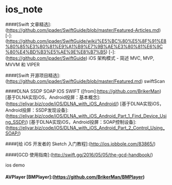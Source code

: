 # ios_note

####[Swift 文章精选]:(https://github.com/ipader/SwiftGuide/blob/master/Featured-Articles.md)
[-]:(https://github.com/ipader/SwiftGuide/wiki/%E5%BC%80%E5%8F%91%E8%80%85%E3%80%81%E9%A1%B9%E7%9B%AE%E3%80%81%E6%9C%80%E4%BD%B3%E5%AE%9E%E8%B7%B5)
[-]:(https://github.com/ipader/SwiftGuide)
iOS 架构模式 - 简述 MVC, MVP, MVVM 和 VIPER


####[Swift 开源项目精选]:(https://github.com/ipader/SwiftGuide/blob/master/Featured.md)
swiftScan

####DLNA SSDP SOAP IOS SWIFT ([from]:https://github.com/BrikerMan)
[基于DLNA实现iOS，Android投屏：基本概念]:(https://eliyar.biz/code/iOS/DLNA_with_iOS_Android/)
 [基于DLNA实现iOS，Android投屏：SSDP发现设备]:(https://eliyar.biz/code/iOS/DLNA_with_iOS_Android_Part_1_Find_Device_Using_SSDP/)
 [基于DLNA实现iOS，Android投屏：SOAP控制设备]:(https://eliyar.biz/code/iOS/DLNA_with_iOS_Android_Part_2_Control_Using_SOAP/)
 
####[给 iOS 开发者的 Sketch 入门教程]:(http://ios.jobbole.com/83865/)

####[GCD 使用指南]:(http://swift.gg/2016/05/05/the-gcd-handbook/)


ios demo 
#### AVPlayer [BMPlayer]:(https://github.com/BrikerMan/BMPlayer)
